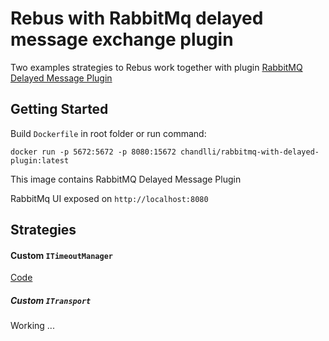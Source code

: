 # Rebus with RabbitMq delayed message exchange plugin

Two examples strategies to Rebus work together with plugin [RabbitMQ Delayed Message Plugin](https://github.com/rabbitmq/rabbitmq-delayed-message-exchange)

## Getting Started

Build `Dockerfile` in root folder or run command:

```
docker run -p 5672:5672 -p 8080:15672 chandlli/rabbitmq-with-delayed-plugin:latest
```
This image contains RabbitMQ Delayed Message Plugin

RabbitMq UI exposed on `http://localhost:8080`

## Strategies

#### Custom `ITimeoutManager`

[Code](https://github.com/chandlli/Rebus-RabbitMq-delayed-message-exchange/blob/master/src/Timeout)

##### Custom `ITransport`

Working ...